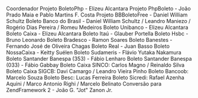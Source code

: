 Coordenador Projeto BoletoPhp - Elizeu Alcantara 
Projeto PhpBoleto - João Prado Maia e Pablo Martins F. Costa
Projeto BBBoletoFree - Daniel William Schultz
Boleto Banco do Brasil - Daniel William Schultz / Leandro Maniezo / Rogério Dias Pereira / Romeu Medeiros
Boleto Unibanco - Elizeu Alcantara
Boleto Caixa - Elizeu Alcantara
Boleto Itaú - Glauber Portella
Boleto Hsbc - Bruno Leonardo
Boleto Bradesco - Ramon Soares
Boleto Banestes - Fernando José de Oliveira Chagas
Boleto Real - Juan Basso
Boleto NossaCaixa - Keitty Suélen
Boleto Sudameris - Flávio Yutaka Nakamura
Boleto Santander Banespa (353) - Fábio Lenharo
Boleto Santander Banespa (033) - Fábio Gabbay
Boleto Caixa SINCO: Carlos Magno / Reinaldo Silva
Boleto Caixa SIGCB: Davi Camargo / Leandro Vieira Pinho
Boleto Bancoob: Marcelo Souza
Boleto Besc: Lucas Ferreira
Boleto Sicredi: Rafael Azenha Aquini / Marco Antonio Righi / Marcelo Belinato
Conversão para ZendFramework 2 - João G. "Jot" Zanon Jr.
